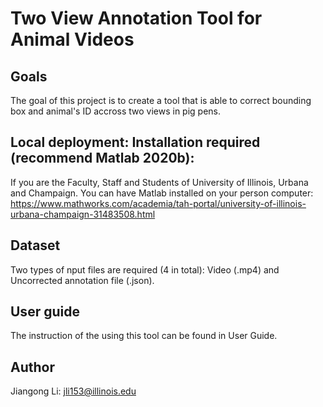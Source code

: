 # Two View Annotation Tool for Animal Videos

## Goals
The goal of this project is to create a tool that is able to correct bounding box and animal's ID accross two views in pig pens.

## Local deployment: Installation required (recommend Matlab 2020b):
If you are the Faculty, Staff and Students of University of Illinois, Urbana and Champaign. You can have Matlab installed on your person computer: 
https://www.mathworks.com/academia/tah-portal/university-of-illinois-urbana-champaign-31483508.html

## Dataset 
Two types of nput files are required (4 in total): Video (.mp4) and Uncorrected annotation file (.json).

## User guide
The instruction of the using this tool can be found in User Guide. 

## Author 
Jiangong Li: jli153@illinois.edu
